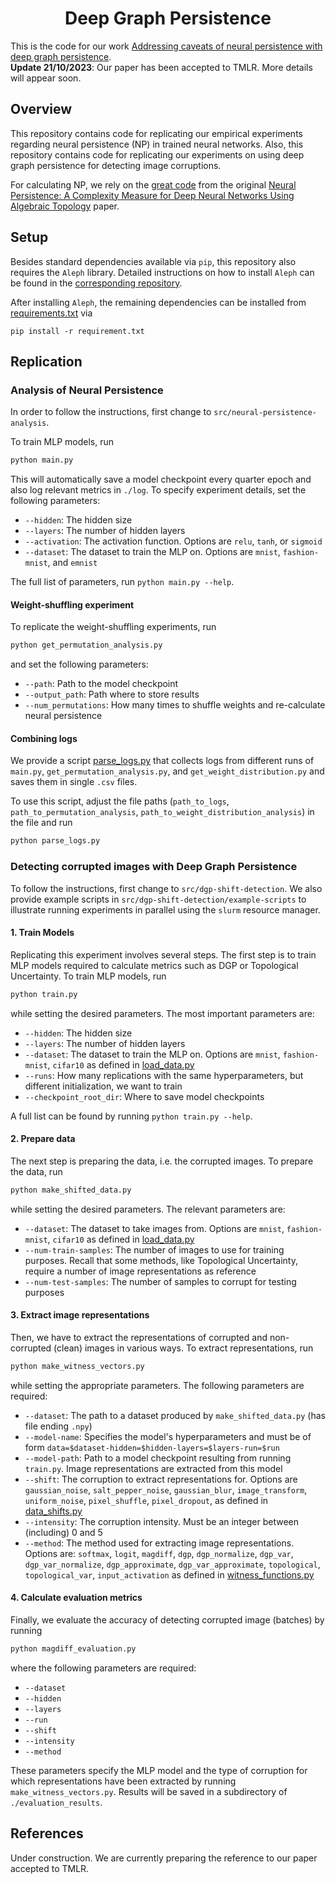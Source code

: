 <div align="center">

  # Deep Graph Persistence

</div>

This is the code for our work [Addressing caveats of neural persistence with deep graph persistence](https://arxiv.org/abs/2307.10865).
<br>
**Update 21/10/2023**: Our paper has been accepted to TMLR. More details will appear soon.

## Overview
This repository contains code for replicating our empirical experiments regarding neural persistence (NP) in trained neural networks.
Also, this repository contains code for replicating our experiments on using deep graph persistence for detecting image corruptions.

For calculating NP, we rely on the [great code](https://github.com/BorgwardtLab/Neural-Persistence) from the original [Neural Persistence: A Complexity Measure for Deep Neural Networks Using Algebraic Topology](https://arxiv.org/abs/1812.09764) paper.

## Setup
Besides standard dependencies available via `pip`, this repository also requires the `Aleph` library.
Detailed instructions on how to install `Aleph` can be found in the [corresponding repository](https://github.com/Pseudomanifold/Aleph).

After installing `Aleph`, the remaining dependencies can be installed from [requirements.txt](requirements.txt) via 
```
pip install -r requirement.txt
```

## Replication
### Analysis of Neural Persistence
In order to follow the instructions, first change to `src/neural-persistence-analysis`.

To train MLP models, run
```bash
python main.py
```
This will automatically save a model checkpoint every quarter epoch and also log relevant metrics in `./log`.
To specify experiment details, set the following parameters:
  * `--hidden`: The hidden size
  * `--layers`: The number of hidden layers
  * `--activation`: The activation function. Options are `relu`, `tanh`, or `sigmoid`
  * `--dataset`: The dataset to train the MLP on. Options are `mnist`, `fashion-mnist`, and `emnist`

The full list of parameters, run `python main.py --help`.

#### Weight-shuffling experiment
To replicate the weight-shuffling experiments, run
```bash
python get_permutation_analysis.py
```
and set the following parameters:
  * `--path`: Path to the model checkpoint
  * `--output_path`: Path where to store results
  * `--num_permutations`: How many times to shuffle weights and re-calculate neural persistence

#### Combining logs
We provide a script [parse_logs.py](src/neural-persistence-analysis/parse_logs.py) that collects logs from different runs of `main.py`, `get_permutation_analysis.py`, and `get_weight_distribution.py` and saves them in single `.csv` files.

To use this script, adjust the file paths (`path_to_logs`, `path_to_permutation_analysis`, `path_to_weight_distribution_analysis`) in the file and run
```bash
python parse_logs.py
```

### Detecting corrupted images with Deep Graph Persistence
To follow the instructions, first change to `src/dgp-shift-detection`. We also provide example scripts in `src/dgp-shift-detection/example-scripts` to illustrate running experiments in parallel using the `slurm` resource manager.

#### 1. Train Models
Replicating this experiment involves several steps.
The first step is to train MLP models required to calculate metrics such as DGP or Topological Uncertainty.
To train MLP models, run
```bash
python train.py
```
while setting the desired parameters. The most important parameters are:
  * `--hidden`: The hidden size
  * `--layers`: The number of hidden layers
  * `--dataset`: The dataset to train the MLP on. Options are `mnist`, `fashion-mnist`, `cifar10` as defined in [load_data.py](src/dgp-shift-detection/load_data.py)
  * `--runs`: How many replications with the same hyperparameters, but different initialization, we want to train
  * `--checkpoint_root_dir`: Where to save model checkpoints

A full list can be found by running `python train.py --help`.

#### 2. Prepare data
The next step is preparing the data, i.e. the corrupted images.
To prepare the data, run
```bash
python make_shifted_data.py
```
while setting the desired parameters. The relevant parameters are:
  * `--dataset`: The dataset to take images from. Options are `mnist`, `fashion-mnist`, `cifar10` as defined in [load_data.py](src/dgp-shift-detection/load_data.py)
  * `--num-train-samples`: The number of images to use for training purposes. Recall that some methods, like Topological Uncertainty, require a number of image representations as reference
  * `--num-test-samples`: The number of samples to corrupt for testing purposes

#### 3. Extract image representations
Then, we have to extract the representations of corrupted and non-corrupted (clean) images in various ways.
To extract representations, run
```bash
python make_witness_vectors.py
```
while setting the appropriate parameters. The following parameters are required:
  * `--dataset`: The path to a dataset produced by `make_shifted_data.py` (has file ending `.npy`)
  * `--model-name`: Specifies the model's hyperparameters and must be of form `data=$dataset-hidden=$hidden-layers=$layers-run=$run`
  * `--model-path`: Path to a model checkpoint resulting from running `train.py`. Image representations are extracted from this model
  * `--shift`: The corruption to extract representations for. Options are `gaussian_noise`, `salt_pepper_noise`, `gaussian_blur`, `image_transform`, `uniform_noise`, `pixel_shuffle`, `pixel_dropout`, as defined in [data_shifts.py](src/dgp-shift-detection/data_shifts.py)
  * `--intensity`: The corruption intensity. Must be an integer between (including) 0 and 5
  * `--method`: The method used for extracting image representations. Options are: `softmax`, `logit`, `magdiff`, `dgp`, `dgp_normalize`, `dgp_var`, `dgp_var_normalize`, `dgp_approximate`, `dgp_var_approximate`, `topological`, `topological_var`, `input_activation` as defined in [witness_functions.py](src/dgp-shift-detection/witness_functions.py)


#### 4. Calculate evaluation metrics
Finally, we evaluate the accuracy of detecting corrupted image (batches) by running
```bash
python magdiff_evaluation.py
```
where the following parameters are required:
  * `--dataset`
  * `--hidden`
  * `--layers`
  * `--run`
  * `--shift`
  * `--intensity`
  * `--method`

These parameters specify the MLP model and the type of corruption for which representations have been extracted by running `make_witness_vectors.py`.
Results will be saved in a subdirectory of `./evaluation_results`.

## References
Under construction.
We are currently preparing the reference to our paper accepted to TMLR. 
